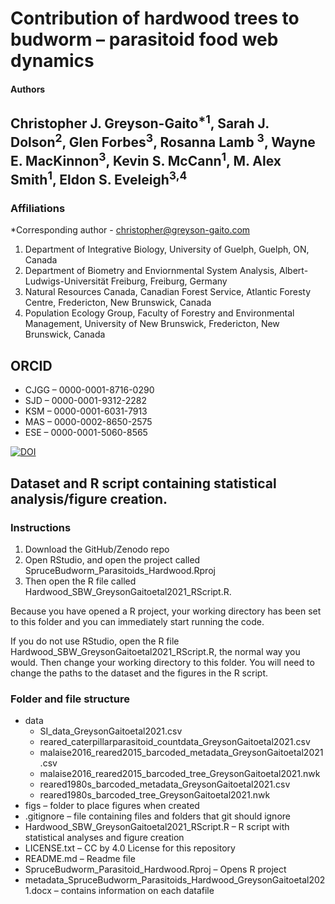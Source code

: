 Contribution of hardwood trees to budworm &ndash; parasitoid food web dynamics
=========

#### Authors
Christopher J. Greyson-Gaito<sup>*1</sup>, Sarah J. Dolson<sup>2</sup>, Glen Forbes<sup>3</sup>, Rosanna Lamb <sup>3</sup>, Wayne E. MacKinnon<sup>3</sup>, Kevin S. McCann<sup>1</sup>, M. Alex Smith<sup>1</sup>, Eldon S. Eveleigh<sup>3,4</sup>
----------

### Affiliations
*Corresponding author - christopher@greyson-gaito.com

1. Department of Integrative Biology, University of Guelph, Guelph, ON, Canada
2. Department of Biometry and Enviornmental System Analysis, Albert-Ludwigs-Universit&auml;t Freiburg, Freiburg, Germany
3. Natural Resources Canada, Canadian Forest Service, Atlantic Foresty Centre, Fredericton, New Brunswick, Canada
4. Population Ecology Group, Faculty of Forestry and Environmental Management, University of New Brunswick, Fredericton, New Brunswick, Canada

## ORCID
* CJGG &ndash; 0000-0001-8716-0290
* SJD &ndash; 0000-0001-9312-2282
* KSM &ndash; 0000-0001-6031-7913
* MAS &ndash; 0000-0002-8650-2575
* ESE &ndash; 0000-0001-5060-8565

[![DOI](https://zenodo.org/badge/DOI/10.5281/zenodo.4432484.svg)](https://doi.org/10.5281/zenodo.4432484)

## Dataset and  R script containing statistical analysis/figure creation.

### Instructions

1. Download the GitHub/Zenodo repo
2. Open RStudio, and open the project called SpruceBudworm_Parasitoids_Hardwood.Rproj
3. Then open the R file called Hardwood_SBW_GreysonGaitoetal2021_RScript.R.

Because you have opened a R project, your working directory has been set to this folder and you can immediately start running the code.

If you do not use RStudio, open the R file Hardwood_SBW_GreysonGaitoetal2021_RScript.R, the normal way you would.
Then change your working directory to this folder. You will need to change the paths to the dataset and the figures in the R script.

### Folder and file structure

* data
  * SI_data_GreysonGaitoetal2021.csv
  * reared_caterpillarparasitoid_countdata_GreysonGaitoetal2021.csv
  * malaise2016_reared2015_barcoded_metadata_GreysonGaitoetal2021.csv
  * malaise2016_reared2015_barcoded_tree_GreysonGaitoetal2021.nwk
  * reared1980s_barcoded_metadata_GreysonGaitoetal2021.csv
  * reared1980s_barcoded_tree_GreysonGaitoetal2021.nwk
* figs &ndash; folder to place figures when created 
* .gitignore &ndash; file containing files and folders that git should ignore
* Hardwood_SBW_GreysonGaitoetal2021_RScript.R &ndash; R script with statistical analyses and figure creation 
* LICENSE.txt &ndash; CC by 4.0 License for this repository 
* README.md &ndash; Readme file 
* SpruceBudworm_Parasitoid_Hardwood.Rproj &ndash; Opens R project 
* metadata_SpruceBudworm_Parasitoids_Hardwood_GreysonGaitoetal2021.docx &ndash; contains information on each datafile



